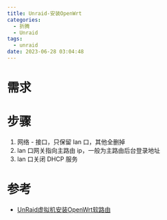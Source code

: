 ```yaml
---
title: Unraid-安装OpenWrt
categories:
  - 折腾
  - Unraid
tags:
  - unraid
date: 2023-06-28 03:04:48
---
```


# 需求

# 步骤

1. 网络 - 接口，只保留 lan 口，其他全删掉
2. lan 口网关指向主路由 ip，一般为主路由后台登录地址
3. lan 口关闭 DHCP 服务

# 参考

* [UnRaid虚拟机安装OpenWrt软路由](https://blog.csdn.net/engineerlzk/article/details/128337964)
